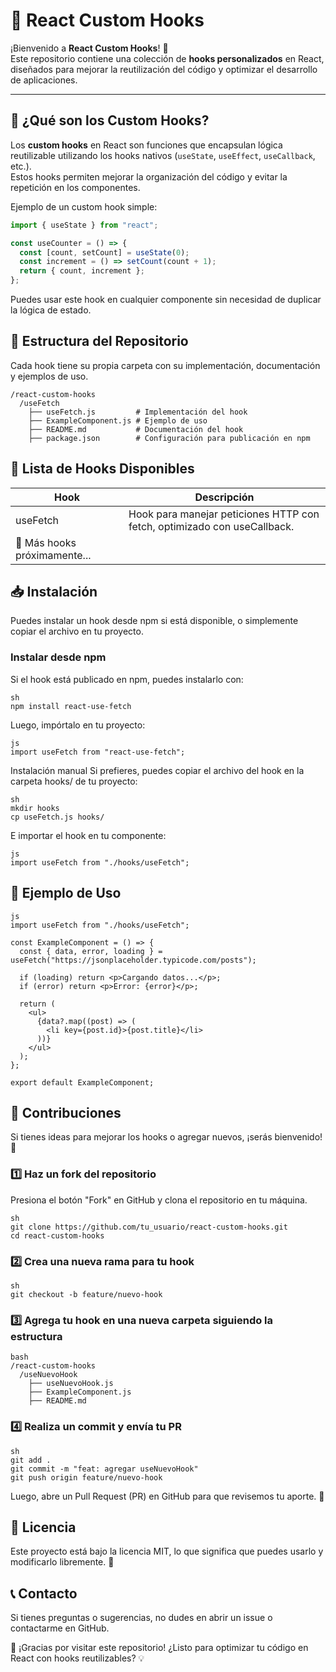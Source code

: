 # 🚀 React Custom Hooks

¡Bienvenido a **React Custom Hooks**! 🎉  
Este repositorio contiene una colección de **hooks personalizados** en React, diseñados para mejorar la reutilización del código y optimizar el desarrollo de aplicaciones.

---

## 📌 ¿Qué son los Custom Hooks?
Los **custom hooks** en React son funciones que encapsulan lógica reutilizable utilizando los hooks nativos (`useState`, `useEffect`, `useCallback`, etc.).  
Estos hooks permiten mejorar la organización del código y evitar la repetición en los componentes.

Ejemplo de un custom hook simple:
```js
import { useState } from "react";

const useCounter = () => {
  const [count, setCount] = useState(0);
  const increment = () => setCount(count + 1);
  return { count, increment };
};
```
Puedes usar este hook en cualquier componente sin necesidad de duplicar la lógica de estado.

## 📂 Estructura del Repositorio
Cada hook tiene su propia carpeta con su implementación, documentación y ejemplos de uso.
```
/react-custom-hooks
  /useFetch
    ├── useFetch.js         # Implementación del hook
    ├── ExampleComponent.js # Ejemplo de uso
    ├── README.md           # Documentación del hook
    ├── package.json        # Configuración para publicación en npm
```
## 📌 Lista de Hooks Disponibles

| Hook      | Descripción |
|-----------|------------------------------------------|
| useFetch  | Hook para manejar peticiones HTTP con fetch, optimizado con useCallback. |
| 🚀 Más hooks próximamente... | 

## 📥 Instalación
Puedes instalar un hook desde npm si está disponible, o simplemente copiar el archivo en tu proyecto.

 ### Instalar desde npm
Si el hook está publicado en npm, puedes instalarlo con:
```
sh
npm install react-use-fetch
```
Luego, impórtalo en tu proyecto:
```
js
import useFetch from "react-use-fetch";
```
Instalación manual
Si prefieres, puedes copiar el archivo del hook en la carpeta hooks/ de tu proyecto:
```
sh
mkdir hooks
cp useFetch.js hooks/
```
E importar el hook en tu componente:
```
js
import useFetch from "./hooks/useFetch";
```

## 📌 Ejemplo de Uso
```
js
import useFetch from "./hooks/useFetch";

const ExampleComponent = () => {
  const { data, error, loading } = useFetch("https://jsonplaceholder.typicode.com/posts");

  if (loading) return <p>Cargando datos...</p>;
  if (error) return <p>Error: {error}</p>;

  return (
    <ul>
      {data?.map((post) => (
        <li key={post.id}>{post.title}</li>
      ))}
    </ul>
  );
};

export default ExampleComponent;
```
## 📌 Contribuciones
Si tienes ideas para mejorar los hooks o agregar nuevos, ¡serás bienvenido! 🚀

### 1️⃣ Haz un fork del repositorio
Presiona el botón "Fork" en GitHub y clona el repositorio en tu máquina.
```
sh
git clone https://github.com/tu_usuario/react-custom-hooks.git
cd react-custom-hooks
```
### 2️⃣  Crea una nueva rama para tu hook
```
sh
git checkout -b feature/nuevo-hook
```
### 3️⃣ Agrega tu hook en una nueva carpeta siguiendo la estructura
```
bash
/react-custom-hooks
  /useNuevoHook
    ├── useNuevoHook.js
    ├── ExampleComponent.js
    ├── README.md
```
### 4️⃣ Realiza un commit y envía tu PR
```
sh
git add .
git commit -m "feat: agregar useNuevoHook"
git push origin feature/nuevo-hook
```
Luego, abre un Pull Request (PR) en GitHub para que revisemos tu aporte. 🎉

## 📜 Licencia
Este proyecto está bajo la licencia MIT, lo que significa que puedes usarlo y modificarlo libremente. 🎉

## 📞  Contacto
Si tienes preguntas o sugerencias, no dudes en abrir un issue o contactarme en GitHub.

🚀 ¡Gracias por visitar este repositorio! ¿Listo para optimizar tu código en React con hooks reutilizables? 💡
